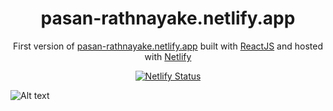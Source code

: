 <h1 align="center">
  pasan-rathnayake.netlify.app
</h1>
<p align="center">
  First version of <a href="https://pasan-rathnayake.netlify.app" target="_blank">pasan-rathnayake.netlify.app</a> built with <a href="https://reactjs.org/" target="_blank">ReactJS</a> and hosted with <a href="https://www.netlify.com/" target="_blank">Netlify</a>
</p>
<p align="center">
  <a href="https://app.netlify.com/sites/pasan-rathnayake/deploys" target="_blank">
    <img src="https://api.netlify.com/api/v1/badges/03e07aed-5c05-48ab-8021-25703c043407/deploy-status" alt="Netlify Status" />
  </a>
</p>
<img src="https://user-images.githubusercontent.com/101193877/216671198-f009e232-3a5b-4b85-89ed-ba71176f1c8e.png" alt="Alt text" title="Portfolio Demo">
